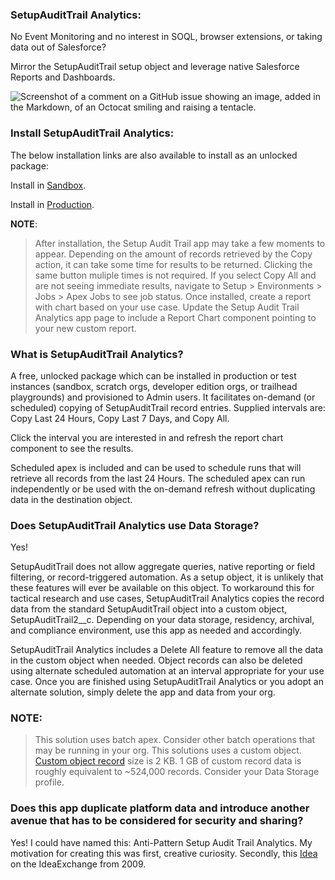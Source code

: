 ### SetupAuditTrail Analytics:

No Event Monitoring and no interest in SOQL, browser extensions, or taking data out of Salesforce? 

Mirror the SetupAuditTrail setup object and leverage native Salesforce Reports and Dashboards.

![Screenshot of a comment on a GitHub issue showing an image, added in the Markdown, of an Octocat smiling and raising a tentacle.](https://github.com/ibrownreadystart/SetupAuditTrail_AnalyticsApp/blob/main/images/setupaudittrailanalyticsscreen.png)

### Install SetupAuditTrail Analytics:

The below installation links are also available to install as an unlocked package:

Install in [Sandbox](https://test.salesforce.com/packaging/installPackage.apexp?p0=04tU1000000LUUXIA4).

Install in [Production](https://login.salesforce.com/packaging/installPackage.apexp?p0=04tU1000000LUUXIA4).

**NOTE**: 

> After installation, the Setup Audit Trail app may take a few moments to appear.
> Depending on the amount of records retrieved by the Copy action, it can take some time for results to be returned. Clicking the same button muliple times is not required.
> If you select Copy All and are not seeing immediate results, navigate to Setup > Environments > Jobs > Apex Jobs to see job status.
> Once installed, create a report with chart based on your use case.
> Update the Setup Audit Trail Analytics app page to include a Report Chart component pointing to your new custom report.

### What is SetupAuditTrail Analytics?

A free, unlocked package which can be installed in production or test instances (sandbox, scratch orgs, developer edition orgs, or trailhead playgrounds) and provisioned to Admin users. It facilitates on-demand (or scheduled) copying of SetupAuditTrail record entries. Supplied intervals are: Copy Last 24 Hours, Copy Last 7 Days, and Copy All. 

Click the interval you are interested in and refresh the report chart component to see the results. 

Scheduled apex is included and can be used to schedule runs that will retrieve all records from the last 24 Hours. The scheduled apex can run independently or be used with the on-demand refresh without duplicating data in the destination object.

### Does SetupAuditTrail Analytics use Data Storage?

Yes! 

SetupAuditTrail does not allow aggregate queries, native reporting or field filtering, or record-triggered automation. As a setup object, it is unlikely that these features will ever be available on this object. To workaround this for tactical research and use cases, SetupAuditTrail Analytics copies the record data from the standard SetupAuditTrail object into a custom object, SetupAuditTrail2__c. Depending on your data storage, residency, archival, and compliance environment, use this app as needed and accordingly.

SetupAuditTrail Analytics includes a Delete All feature to remove all the data in the custom object when needed. Object records can also be deleted using alternate scheduled automation at an interval appropriate for your use case. Once you are finished using SetupAuditTrail Analytics or you adopt an alternate solution, simply delete the app and data from your org.

### NOTE: 

> This solution uses batch apex.
> Consider other batch operations that may be running in your org.
> This solutions uses a custom object.
> [Custom object record](https://help.salesforce.com/s/articleView?id=000383664&type=1) size is 2 KB.
> 1 GB of custom record data is roughly equivalent to ~524,000 records.
> Consider your Data Storage profile.

### Does this app duplicate platform data and introduce another avenue that has to be considered for security and sharing?

Yes! I could have named this: Anti-Pattern Setup Audit Trail Analytics.
My motivation for creating this was first, creative curiosity. Secondly, this [Idea](https://ideas.salesforce.com/s/idea/a0B8W00000Gdj0dUAB/add-ability-to-report-on-view-setup-audit-trail-under-administration-reports-sec) on the IdeaExchange from 2009.
